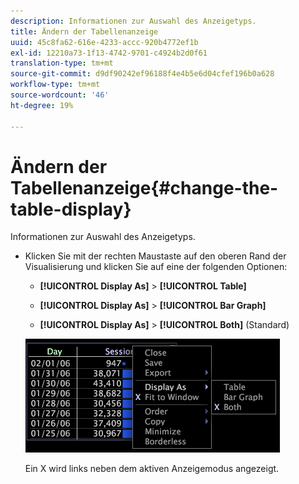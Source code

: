 ```yaml
---
description: Informationen zur Auswahl des Anzeigetyps.
title: Ändern der Tabellenanzeige
uuid: 45c8fa62-616e-4233-accc-920b4772ef1b
exl-id: 12210a73-1f13-4742-9701-c4924b2d0f61
translation-type: tm+mt
source-git-commit: d9df90242ef96188f4e4b5e6d04cfef196b0a628
workflow-type: tm+mt
source-wordcount: '46'
ht-degree: 19%

---
```


# Ändern der Tabellenanzeige{#change-the-table-display}

Informationen zur Auswahl des Anzeigetyps.

* Klicken Sie mit der rechten Maustaste auf den oberen Rand der Visualisierung und klicken Sie auf eine der folgenden Optionen:

   * **[!UICONTROL Display As]** > **[!UICONTROL Table]**

   * **[!UICONTROL Display As]** >  **[!UICONTROL Bar Graph]**

   * **[!UICONTROL Display As]** > **[!UICONTROL Both]** (Standard)

   ![](assets/mnu_Table_Bar_Display.png)

   Ein X wird links neben dem aktiven Anzeigemodus angezeigt.
